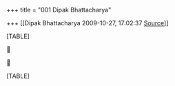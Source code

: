+++
title = "001 Dipak Bhattacharya"

+++
[[Dipak Bhattacharya	2009-10-27, 17:02:37 [Source](https://groups.google.com/g/bvparishat/c/eP1WQkb_zck)]]



[TABLE]





[TABLE]

